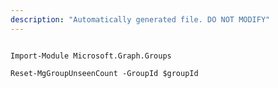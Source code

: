 ```yaml
---
description: "Automatically generated file. DO NOT MODIFY"
---
```


```powershellv2

Import-Module Microsoft.Graph.Groups

Reset-MgGroupUnseenCount -GroupId $groupId

```